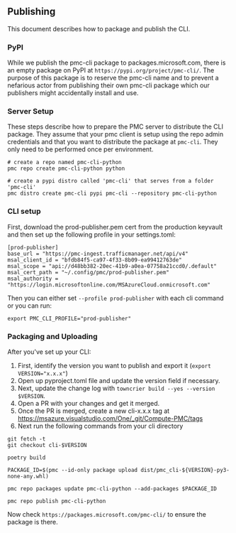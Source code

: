 ## Publishing

This document describes how to package and publish the CLI.

### PyPI

While we publish the pmc-cli package to packages.microsoft.com, there is an empty package on PyPI at
`https://pypi.org/project/pmc-cli/`. The purpose of this package is to reserve the pmc-cli name and
to prevent a nefarious actor from publishing their own pmc-cli package which our publishers might
accidentally install and use.

### Server Setup

These steps describe how to prepare the PMC server to distribute the CLI package. They assume that
your pmc client is setup using the repo admin credentials and that you want to distribute the
package at `pmc-cli`. They only need to be performed once per environment.

```
# create a repo named pmc-cli-python
pmc repo create pmc-cli-python python

# create a pypi distro called 'pmc-cli' that serves from a folder 'pmc-cli'
pmc distro create pmc-cli pypi pmc-cli --repository pmc-cli-python
```

### CLI setup

First, download the prod-publisher.pem cert from the production keyvault and then set up the following
profile in your settings.toml:

```
[prod-publisher]
base_url = "https://pmc-ingest.trafficmanager.net/api/v4"
msal_client_id = "bfdb84f5-ca97-4f33-8b09-ea99412763de"
msal_scope = "api://d48bb382-20ec-41b9-a0ea-07758a21ccd0/.default"
msal_cert_path = "~/.config/pmc/prod-publisher.pem"
msal_authority = "https://login.microsoftonline.com/MSAzureCloud.onmicrosoft.com"
```

Then you can either set `--profile prod-publisher` with each cli command or you can run:

```
export PMC_CLI_PROFILE="prod-publisher"
```

### Packaging and Uploading

After you've set up your CLI:

1. First, identify the version you want to publish and export it (`export VERSION="x.x.x"`)
1. Open up pyproject.toml file and update the version field if necessary.
1. Next, update the change log with `towncrier build --yes --version $VERSION`.
1. Open a PR with your changes and get it merged.
1. Once the PR is merged, create a new cli-x.x.x tag at <https://msazure.visualstudio.com/One/_git/Compute-PMC/tags>
1. Next run the following commands from your cli directory

```
git fetch -t
git checkout cli-$VERSION

poetry build

PACKAGE_ID=$(pmc --id-only package upload dist/pmc_cli-${VERSION}-py3-none-any.whl)

pmc repo packages update pmc-cli-python --add-packages $PACKAGE_ID

pmc repo publish pmc-cli-python
```

Now check `https://packages.microsoft.com/pmc-cli/` to ensure the package is there.
